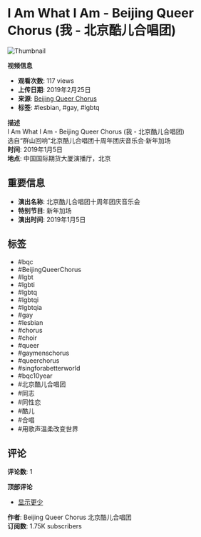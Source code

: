# I Am What I Am - Beijing Queer Chorus (我 - 北京酷儿合唱团)

![Thumbnail](https://i.ytimg.com/vi/09pssl5urg8/hqdefault.jpg?sqp=-oaymwEmCKgBEF5IWvKriqkDGQgBFQAAiEIYAdgBAeIBCggYEAIYBjgBQAE=&rs=AOn4CLDGgXwKzBFfDj6AN7XPk0doQybHlg)

**视频信息**  
- **观看次数**: 117 views  
- **上传日期**: 2019年2月25日  
- **来源**: [Beijing Queer Chorus](https://www.youtube.com/@BeijingQueerChorus)  
- **标签**: #lesbian, #gay, #lgbtq  

**描述**  
I Am What I Am - Beijing Queer Chorus (我 - 北京酷儿合唱团)  
选自“群山回响”北京酷儿合唱团十周年团庆音乐会·新年加场  
**时间**: 2019年1月5日  
**地点**: 中国国际期货大厦演播厅，北京  

## 重要信息
- **演出名称**: 北京酷儿合唱团十周年团庆音乐会  
- **特别节目**: 新年加场  
- **演出时间**: 2019年1月5日  

## 标签
- #bqc
- #BeijingQueerChorus
- #lgbt
- #lgbti
- #lgbtq
- #lgbtqi
- #lgbtqia
- #gay
- #lesbian
- #chorus
- #choir
- #queer
- #gaymenschorus
- #queerchorus
- #singforabetterworld
- #bqc10year
- #北京酷儿合唱团
- #同志
- #同性恋
- #酷儿
- #合唱
- #用歌声温柔改变世界

## 评论
**评论数**: 1  

**顶部评论**  
- [显示更少](#)

**作者**: Beijing Queer Chorus 北京酷儿合唱团  
**订阅数**: 1.75K subscribers